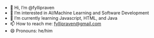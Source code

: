 - 👋 Hi, I’m @fyllipraven
- 👀 I’m interested in AI/Machine Learning and Software Development
- 🌱 I’m currently learning Javascript, HTML, and Java
- 📫 How to reach me: fyllipraven@gmail.com
- 😄 Pronouns: he/him

<!---
fyllipraven/fyllipraven is a ✨ special ✨ repository because its `README.md` (this file) appears on your GitHub profile.
You can click the Preview link to take a look at your changes.
--->
